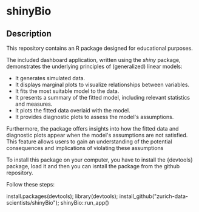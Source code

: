 # shinyBio

## Description

This repository contains an R package designed for educational purposes.

The included dashboard application, written using the *shiny* package, demonstrates the underlying principles of (generalized) linear models:

* It generates simulated data.
* It displays marginal plots to visualize relationships between variables.
* It fits the most suitable model to the data.
* It presents a summary of the fitted model, including relevant statistics and measures.
* It plots the fitted data overlaid with the model.
* It provides diagnostic plots to assess the model's assumptions.

 Furthermore, the package offers insights into how the fitted data and diagnostic plots appear when the model's assumptions are not satisfied. This feature allows users to gain an understanding of the potential consequences and implications of violating these assumptions

To install this package on your computer, you have to install the {devtools} package, load it and then you can isntall the package from the github repository.

Follow these steps:

install.packages(devtools);
library(devtools);
install_github("zurich-data-scientists/shinyBio");
shinyBio::run_app()

